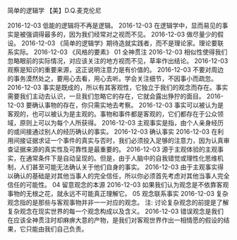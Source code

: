简单的逻辑学 【美】D.Q.麦克伦尼

2016-12-03 低能的逻辑将不再是逻辑。
2016-12-03 在逻辑学中，显而易见的事实是被强调得最多的，因为我们经常对之视而不见。
2016-12-03 做尽量少的假设。
2016-12-03 《简单的逻辑学》期待造就实践者，而不是理论家。理论要联系实际。
2016-12-03 《风格的要素》 01 全神贯注 2016-12-03 相似性使得我们忽略眼前的实际情况，对应该关注的地方视而不见，草率作出结论。 
2016-12-03 观察是知识的重要来源，这正说明注意力是有价值的。
2016-12-03 不要对周边的事务漠然处之，要用心去看，用心去听。学会关注细节，不因事小而疏忽。
2016-12-03 事实是既成的，所以有其客观性，它独立于我们的观念而存在。事实需要我们主动去认识，一旦我们忽略它的存在，它就会露出狰狞的面目。 
2016-12-03 要确认事物的存在，你只需实地去考察。 
2016-12-03 事实可以被认为是客观的，也可以被认为是主观的。事物和事件都是客观的，它们都存在于公众领域，原则上可以为每个人所获得。 
2016-12-03 主观事实是指，由个人亲身经历的或间接通过别人的经历确认的事实。 
2016-12-03 确认事实 
2016-12-03 在利用间接证据求证一个事件的真实与否时，我们必须投入足够的注意力，因为认真审查证据来源的真实性及可靠性是最重要的。 
2016-12-03 源于主观体验的主观事实，在通常条件下是自动呈现的。但是，由于人脑中的自我错觉或理性化思维机制，人们甚至可能无法确认关于他们自身的事实。 
2016-12-03 由于主观事实得以确认的基础是对其他当事人的完全信任，所以你必须首先考虑对其他当事人完全信任的可能性。 04 留意观念的本源 
2016-12-03 如果我们认为观念是不依靠客观事物的无根之花，就永远不可能真正理解它。 05 观念联系事实 
2016-12-03 复杂观念指的是那些与客观事物并非一一对应的观念。 注: 讨论复杂观念的前提是了解复杂观念在现实世界的每一个观念构成以及含义。 
2016-12-03 错误观念是我们在应该全神贯注时却麻痹大意的产物，是我们对客观世界作出一相情愿的假设的结果，它只能由我们自己负责。
